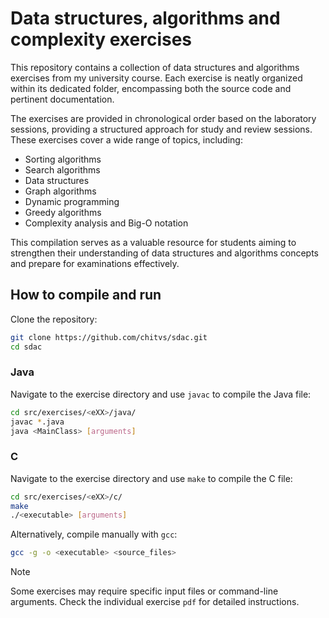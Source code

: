 # Data structures, algorithms and complexity exercises

This repository contains a collection of data structures and algorithms exercises from my university course. Each exercise is neatly organized within its dedicated folder, encompassing both the source code and pertinent documentation.

The exercises are provided in chronological order based on the laboratory sessions, providing a structured approach for study and review sessions. These exercises cover a wide range of topics, including:

- Sorting algorithms
- Search algorithms
- Data structures
- Graph algorithms
- Dynamic programming
- Greedy algorithms
- Complexity analysis and Big-O notation

This compilation serves as a valuable resource for students aiming to strengthen their understanding of data structures and algorithms concepts and prepare for examinations effectively.

## How to compile and run

Clone the repository:
```sh
git clone https://github.com/chitvs/sdac.git
cd sdac
```

### Java
Navigate to the exercise directory and use `javac` to compile the Java file:
```sh
cd src/exercises/<eXX>/java/
javac *.java
java <MainClass> [arguments]
```

### C
Navigate to the exercise directory and use `make` to compile the C file:
```sh
cd src/exercises/<eXX>/c/
make
./<executable> [arguments]
```

Alternatively, compile manually with `gcc`:
```sh
gcc -g -o <executable> <source_files>
```

> [!NOTE]  
> Some exercises may require specific input files or command-line arguments. Check the individual exercise `pdf` for detailed instructions.
